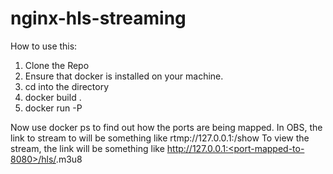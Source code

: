 # nginx-hls-streaming

How to use this:
1. Clone the Repo
2. Ensure that docker is installed on your machine.
3. cd into the directory
4. docker build .
5. docker run -P <name-of-image>


Now use docker ps to find out how the ports are being mapped.
In OBS, the link to stream to will be something like rtmp://127.0.0.1:<port-mapped-to-1935>/show
To view the stream, the link will be something like http://127.0.0.1:<port-mapped-to-8080>/hls/<obs-stream-key>.m3u8


